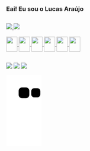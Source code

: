 ### Eai! Eu sou o Lucas Araújo

##
<div>
  <a href="https://github.com/Lusca-Dev">
  <img height="130em" src="https://github-readme-stats.vercel.app/api?username=Lusca-Dev&show_icons=true&theme=tokyonight&include_all_commits=true&count_private=false"/>
  <img height="130em" src="https://github-readme-stats.vercel.app/api/top-langs/?username=Lusca-Dev&layout=compact&langs_count=7&theme=tokyonight"/>
</div>

<div style = "display: inline_block"><br>
  <img align="center" height="40" width="30" src="https://cdn.jsdelivr.net/gh/devicons/devicon/icons/javascript/javascript-original.svg" />
  <img align="center" height="40" width="30" src="https://cdn.jsdelivr.net/gh/devicons/devicon/icons/react/react-original-wordmark.svg" />
  <img align="center" height="40" width="30" src="https://cdn.jsdelivr.net/gh/devicons/devicon/icons/nodejs/nodejs-original.svg" />         
  <img align="center" height="40" width="30" src="https://cdn.jsdelivr.net/gh/devicons/devicon/icons/html5/html5-original.svg" />       
  <img align="center" height="40" width="30" src="https://cdn.jsdelivr.net/gh/devicons/devicon/icons/css3/css3-original.svg" />
  <img align="center" height="40" width="30" src="https://cdn.jsdelivr.net/gh/devicons/devicon/icons/csharp/csharp-original.svg" />  
</div>
  
##

<div> 
  <a href="https://www.instagram.com/lucas_lv22/" target="_blank"><img src="https://img.shields.io/badge/-Instagram-%23E4405F?style=for-the-badge&logo=instagram&logoColor=white" target="_blank"></a>
  <a href = "mailto:araujolucas668@gmail.com"><img src="https://img.shields.io/badge/-Gmail-%23333?style=for-the-badge&logo=gmail&logoColor=white" target="_blank"></a>
  <a href="https://www.linkedin.com/in/lucas-ara%C3%BAjo-66b4721a4" target="_blank"><img src="https://img.shields.io/badge/-LinkedIn-%230077B5?style=for-the-badge&logo=linkedin&logoColor=white" target="_blank"></a> 
</div>
  
![snake gif](https://github.com/Lusca-Dev/Lusca-Dev/blob/output/github-contribution-grid-snake.svg)

